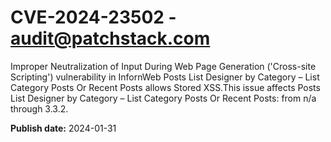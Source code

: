 # CVE-2024-23502 - audit@patchstack.com

Improper Neutralization of Input During Web Page Generation ('Cross-site Scripting') vulnerability in InfornWeb Posts List Designer by Category – List Category Posts Or Recent Posts allows Stored XSS.This issue affects Posts List Designer by Category – List Category Posts Or Recent Posts: from n/a through 3.3.2.



**Publish date:** 2024-01-31
